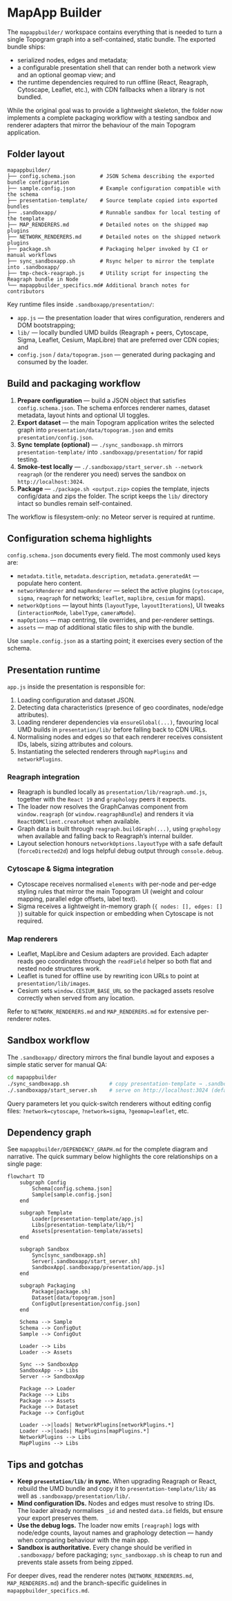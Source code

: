 # MapApp Builder

The `mapappbuilder/` workspace contains everything that is needed to turn a single Topogram
graph into a self-contained, static bundle. The exported bundle ships:

- serialized nodes, edges and metadata;
- a configurable presentation shell that can render both a network view and an optional
	geomap view; and
- the runtime dependencies required to run offline (React, Reagraph, Cytoscape, Leaflet,
	etc.), with CDN fallbacks when a library is not bundled.

While the original goal was to provide a lightweight skeleton, the folder now implements a
complete packaging workflow with a testing sandbox and renderer adapters that mirror the
behaviour of the main Topogram application.

## Folder layout

```
mapappbuilder/
├── config.schema.json        # JSON Schema describing the exported bundle configuration
├── sample.config.json        # Example configuration compatible with the schema
├── presentation-template/    # Source template copied into exported bundles
├── .sandboxapp/              # Runnable sandbox for local testing of the template
├── MAP_RENDERERS.md          # Detailed notes on the shipped map plugins
├── NETWORK_RENDERERS.md      # Detailed notes on the shipped network plugins
├── package.sh                # Packaging helper invoked by CI or manual workflows
├── sync_sandboxapp.sh        # Rsync helper to mirror the template into .sandboxapp/
├── tmp-check-reagraph.js     # Utility script for inspecting the Reagraph bundle in Node
└── mapappbuilder_specifics.md# Additional branch notes for contributors
```

Key runtime files inside `.sandboxapp/presentation/`:

- `app.js` — the presentation loader that wires configuration, renderers and DOM bootstrapping;
- `lib/` — locally bundled UMD builds (Reagraph + peers, Cytoscape, Sigma, Leaflet, Cesium,
	MapLibre) that are preferred over CDN copies; and
- `config.json` / `data/topogram.json` — generated during packaging and consumed by the loader.

## Build and packaging workflow

1. **Prepare configuration** — build a JSON object that satisfies `config.schema.json`. The
	 schema enforces renderer names, dataset metadata, layout hints and optional UI toggles.
2. **Export dataset** — the main Topogram application writes the selected graph into
	 `presentation/data/topogram.json` and emits `presentation/config.json`.
3. **Sync template (optional)** — `./sync_sandboxapp.sh` mirrors
	 `presentation-template/` into `.sandboxapp/presentation/` for rapid testing.
4. **Smoke-test locally** — `./.sandboxapp/start_server.sh --network reagraph` (or the
	 renderer you need) serves the sandbox on `http://localhost:3024`.
5. **Package** — `./package.sh <output.zip>` copies the template, injects config/data and
	 zips the folder. The script keeps the `lib/` directory intact so bundles remain
	 self-contained.

The workflow is filesystem-only: no Meteor server is required at runtime.

## Configuration schema highlights

`config.schema.json` documents every field. The most commonly used keys are:

- `metadata.title`, `metadata.description`, `metadata.generatedAt` — populate hero content.
- `networkRenderer` and `mapRenderer` — select the active plugins (`cytoscape`, `sigma`,
	`reagraph` for networks; `leaflet`, `maplibre`, `cesium` for maps).
- `networkOptions` — layout hints (`layoutType`, `layoutIterations`), UI tweaks
	(`interactionMode`, `labelType`, `cameraMode`).
- `mapOptions` — map centring, tile overrides, and per-renderer settings.
- `assets` — map of additional static files to ship with the bundle.

Use `sample.config.json` as a starting point; it exercises every section of the schema.

## Presentation runtime

`app.js` inside the presentation is responsible for:

1. Loading configuration and dataset JSON.
2. Detecting data characteristics (presence of geo coordinates, node/edge attributes).
3. Loading renderer dependencies via `ensureGlobal(...)`, favouring local UMD builds in
	 `presentation/lib/` before falling back to CDN URLs.
4. Normalising nodes and edges so that each renderer receives consistent IDs, labels,
	 sizing attributes and colours.
5. Instantiating the selected renderers through `mapPlugins` and `networkPlugins`.

### Reagraph integration

- Reagraph is bundled locally as `presentation/lib/reagraph.umd.js`, together with the
	`React 19` and `graphology` peers it expects.
- The loader now resolves the GraphCanvas component from `window.reagraph` (or
	`window.reagraphBundle`) and renders it via `ReactDOMClient.createRoot` when available.
- Graph data is built through `reagraph.buildGraph(...)`, using `graphology` when available
	and falling back to Reagraph’s internal builder.
- Layout selection honours `networkOptions.layoutType` with a safe default
	(`forceDirected2d`) and logs helpful debug output through `console.debug`.

### Cytoscape & Sigma integration

- Cytoscape receives normalised `elements` with per-node and per-edge styling rules that
	mirror the main Topogram UI (weight and colour mapping, parallel edge offsets, label text).
- Sigma receives a lightweight in-memory graph (`{ nodes: [], edges: [] }`) suitable for
	quick inspection or embedding when Cytoscape is not required.

### Map renderers

- Leaflet, MapLibre and Cesium adapters are provided. Each adapter reads geo coordinates
	through the `readField` helper so both flat and nested node structures work.
- Leaflet is tuned for offline use by rewriting icon URLs to point at `presentation/lib/images`.
- Cesium sets `window.CESIUM_BASE_URL` so the packaged assets resolve correctly when served
	from any location.

Refer to `NETWORK_RENDERERS.md` and `MAP_RENDERERS.md` for extensive per-renderer notes.

## Sandbox workflow

The `.sandboxapp/` directory mirrors the final bundle layout and exposes a simple static
server for manual QA:

```bash
cd mapappbuilder
./sync_sandboxapp.sh             # copy presentation-template → .sandboxapp/presentation
./.sandboxapp/start_server.sh    # serve on http://localhost:3024 (defaults to Reagraph)
```

Query parameters let you quick-switch renderers without editing config files:
`?network=cytoscape`, `?network=sigma`, `?geomap=leaflet`, etc.

## Dependency graph

See `mapappbuilder/DEPENDENCY_GRAPH.md` for the complete diagram and narrative. The quick
summary below highlights the core relationships on a single page:

```mermaid
flowchart TD
	subgraph Config
		Schema[config.schema.json]
		Sample[sample.config.json]
	end

	subgraph Template
		Loader[presentation-template/app.js]
		Libs[presentation-template/lib/*]
		Assets[presentation-template/assets]
	end

	subgraph Sandbox
		Sync[sync_sandboxapp.sh]
		Server[.sandboxapp/start_server.sh]
		SandboxApp[.sandboxapp/presentation/app.js]
	end

	subgraph Packaging
		Package[package.sh]
		Dataset[data/topogram.json]
		ConfigOut[presentation/config.json]
	end

	Schema --> Sample
	Schema --> ConfigOut
	Sample --> ConfigOut

	Loader --> Libs
	Loader --> Assets

	Sync --> SandboxApp
	SandboxApp --> Libs
	Server --> SandboxApp

	Package --> Loader
	Package --> Libs
	Package --> Assets
	Package --> Dataset
	Package --> ConfigOut

	Loader -->|loads| NetworkPlugins[networkPlugins.*]
	Loader -->|loads| MapPlugins[mapPlugins.*]
	NetworkPlugins --> Libs
	MapPlugins --> Libs
```

## Tips and gotchas

- **Keep `presentation/lib/` in sync.** When upgrading Reagraph or React, rebuild the UMD
	bundle and copy it to `presentation-template/lib/` as well as `.sandboxapp/presentation/lib/`.
- **Mind configuration IDs.** Nodes and edges must resolve to string IDs. The loader already
	normalises `_id` and nested `data.id` fields, but ensure your export preserves them.
- **Use the debug logs.** The loader now emits `[reagraph]` logs with node/edge counts,
	layout names and graphology detection — handy when comparing behaviour with the main app.
- **Sandbox is authoritative.** Every change should be verified in `.sandboxapp/` before
	packaging; `sync_sandboxapp.sh` is cheap to run and prevents stale assets from being zipped.

For deeper dives, read the renderer notes (`NETWORK_RENDERERS.md`, `MAP_RENDERERS.md`) and the
branch-specific guidelines in `mapappbuilder_specifics.md`.
